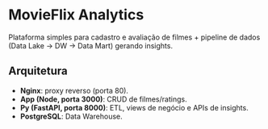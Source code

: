 # MovieFlix Analytics

Plataforma simples para cadastro e avaliação de filmes + pipeline de dados (Data Lake → DW → Data Mart) gerando insights.

## Arquitetura

- **Nginx**: proxy reverso (porta 80).
- **App (Node, porta 3000)**: CRUD de filmes/ratings.
- **Py (FastAPI, porta 8000)**: ETL, views de negócio e APIs de insights.
- **PostgreSQL**: Data Warehouse.
